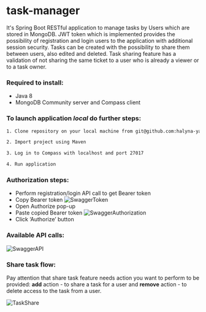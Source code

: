 # task-manager
It's Spring Boot RESTful application to manage tasks by Users which are stored in MongoDB. JWT token which is implemented provides the possibility of registration and login users to the application with additional session security. Tasks can be created with the possibility to share them between users, also edited and deleted. Task sharing feature has a validation of not sharing the same ticket to a user who is already a viewer or to a task owner.

### Required to install:
* Java 8
* MongoDB Community server and Compass client

### To launch application *local* do further steps:
```sh
1. Clone repository on your local machine from git@github.com:halyna-yatseniuk/task-manager.git
```
```sh
2. Import project using Maven
```
```sh
3. Log in to Compass with localhost and port 27017
```
```sh
4. Run application
```

### Authorization steps:
* Perform registration/login API call to get Bearer token
* Copy Bearer token
![SwaggerToken](https://user-images.githubusercontent.com/62807345/78158096-7e61e180-7449-11ea-98f0-2410e0cee544.jpg)
* Open Authorize pop-up
* Paste copied Bearer token
![SwaggerAuthorization](https://user-images.githubusercontent.com/62807345/78158205-a05b6400-7449-11ea-8267-fbf356247ac9.jpg)
* Click ‘Authorize’ button

### Available API calls:

![SwaggerAPI](https://user-images.githubusercontent.com/62807345/78158314-bb2dd880-7449-11ea-94dd-3623b8a087fd.jpg)


### Share task flow:
Pay attention that share task feature needs action you want to perform to be provided:
**add** action - to share a task for a user and **remove** action - to delete access to the task from a user.

![TaskShare](https://user-images.githubusercontent.com/62807345/78158439-e87a8680-7449-11ea-8d1e-bddc0fcf94b4.jpg)




